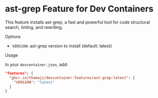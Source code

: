 # ast-grep Feature for Dev Containers

This feature installs ast-grep, a fast and powerful tool for code structural search, linting, and rewriting.

Options

- `VERSION`: ast-grep version to install (default: latest)

Usage

In your `devcontainer.json`, add:

```json
"features": {
  "ghcr.io/thamaji/devcontainer-features/ast-grep:latest": {
    "VERSION": "latest"
  }
}
```
